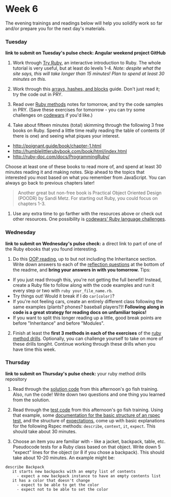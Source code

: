 # Week 6

The evening trainings and readings below will help you solidify work so far and/or prepare you for the next day's materials.


### Tuesday

**link to submit on Tuesday's pulse check: Angular weekend project GitHub**

1. Work through [Try Ruby](http://tryruby.org/levels/1/challenges/0), an interactive introduction to Ruby. The whole tutorial is very useful, but at least do levels 1-4.  _Note: despite what the site says, this will take longer than 15 minutes! Plan to spend at least 30  minutes on this._
 
1. Work through this [arrays, hashes, and blocks](https://github.com/sf-wdi-34/ruby-arrays-hashes) guide. Don't just read it; try the code out in PRY. 

1. Read over [Ruby methods](https://github.com/sf-wdi-34/ruby-methods) notes for tomorrow, and try the code samples in PRY. (Save these exercises for tomorrow - you can try some challenges on [codewars](https://www.codewars.com/?language=ruby) if you'd like.)

1. Take about fifteen minutes (total) skimming through the following 3 free books on Ruby. Spend a little time really reading the table of contents (if there is one) and seeing what piques your interest. 

 - http://poignant.guide/book/chapter-1.html
 - http://humblelittlerubybook.com/book/html/index.html
 - http://ruby-doc.com/docs/ProgrammingRuby/
 
 Choose at least one of these books to read more of, and spend at least 30 minutes reading it and making notes.  Skip ahead to the topics that interested you most based on what you remember from JavaScript. You can always go back to previous chapters later!

 > Another great but non-free book is Practical Object Oriented Design (POODR) by Sandi Metz.  For starting out Ruby, you could focus on chapters 1-3.

1. Use any extra time to go farther with the resources above or check out other resources. One possibility is 
[codewars' Ruby language challenges](https://www.codewars.com/?language=ruby).




### Wednesday

**link to submit on Wednesday's pulse check:** a direct link to part of one of the Ruby ebooks that you found interesting. 

1. Do this [OOP reading](https://github.com/sf-wdi-34/ruby-oop-reading), up to but not including the Inheritance section. Write down answers to each of the [reflection questions](https://github.com/sf-wdi-34/ruby-oop-reading#reflection-questions) at the bottom of the readme, and **bring your answers in with you tomorrow.**  Tips:
  * If you just read through this, you're not getting the full benefit!  Instead, create a Ruby file to follow along with the code examples and run it every step or two with `ruby your_file_name.rb`.  
  * Try things out! Would it break if I do `car[color]`?  
  * If you're not feeling cars, create an entirely different class following the same examples (plants? phones? baseball players?)!  **Following along in code is a great strategy for reading docs on unfamiliar topics!**  
  * If you want to split this longer reading up a little, good break points are before "Inheritance" and before "Modules".
  

2. Finish at least the <b>first 3 methods in each of the exercises</b> of the [ruby method drills](https://github.com/sf-wdi-34/ruby_method_drills). Optionally, you can challenge yourself to take on more of these drills tongiht.  Continue working through these drills when you have time this week. 

### Thursday

**link to submit on Thursday's pulse check:** your ruby method drills repository

1. Read through the [solution code](https://github.com/sf-wdi-34/go-fish-card-game/blob/master/solution/go_fish.rb) from this afternoon's go fish training. Also, run the code! Write down two questions and one thing you learned from the solution. 

1. Read through the [test code](https://github.com/sf-wdi-34/go-fish-card-game/tree/master/spec) from this afternoon's go fish training. Using that example,  some [documentation for the basic structure of an rspec test](https://www.relishapp.com/rspec/rspec-core/v/3-5/docs/example-groups/basic-structure-describe-it), and the structure of [expectations](http://www.relishapp.com/rspec/rspec-expectations/docs), come up with basic explanations for the following Rspec methods:  `describe`, `context`, `it`, `expect`.  This should take about 30 minutes. 

1. Choose an item you are familiar with - like a jacket, backpack, table, etc.  Pseudocode tests for a Ruby class based on that object. Write down 5 "expect" lines for the object (or 8 if you chose a backpack). This should take about 10-20 minutes. An example might be:

 ```
 describe Backpack
    it starts new backpacks with an empty list of contents
      - expect a new backpack instance to have an empty contents list
    it has a color that doesn't change
      - expect to be able to get the color
      - expect not to be able to set the color
 ```
 


<!--

### Weekend

-->
